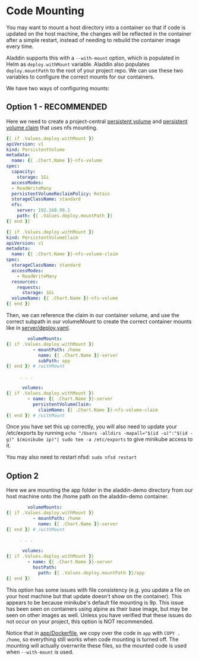 # Code Mounting 

You may want to mount a host directory into a container so that if code is updated on the host machine, the changes will be reflected in the container after a simple restart, instead of needing to rebuild the container image every time. 

Aladdin supports this with a `--with-mount` option, which is populated in Helm as `deploy.withMount` variable. Aladdin also populates `deploy.mountPath` to the root of your project repo. We can use these two variables to configure the correct mounts for our containers.

We have two ways of configuring mounts:

## Option 1 - RECOMMENDED

Here we need to create a project-central [persistent volume](../helm/aladdin-demo/templates/shared/nfs-mount.pv.yaml) and [persistent volume claim](../helm/aladdin-demo/templates/shared/nfs-mount.pvc.yaml) that uses nfs mounting. 
```yaml
{{ if .Values.deploy.withMount }}
apiVersion: v1
kind: PersistentVolume
metadata:
  name: {{ .Chart.Name }}-nfs-volume
spec:
  capacity:
    storage: 1Gi
  accessModes:
  - ReadWriteMany
  persistentVolumeReclaimPolicy: Retain
  storageClassName: standard
  nfs:
    server: 192.168.99.1
    path: {{ .Values.deploy.mountPath }}
{{ end }}
```

```yaml
{{ if .Values.deploy.withMount }}
kind: PersistentVolumeClaim
apiVersion: v1
metadata:
  name: {{ .Chart.Name }}-nfs-volume-claim
spec:
  storageClassName: standard
  accessModes:
    - ReadWriteMany
  resources:
    requests:
      storage: 1Gi
  volumeName: {{ .Chart.Name }}-nfs-volume
{{ end }}
```

Then, we can reference the claim in our container volume, and use the correct subpath in our volumeMount to create the correct container mounts like in [server/deploy.yaml](../helm/aladdin-demo/templates/server/deploy.yaml). 
```yaml
        volumeMounts:
{{ if .Values.deploy.withMount }}
          - mountPath: /home
            name: {{ .Chart.Name }}-server
            subPath: app
{{ end }} # /withMount

     . . .

      volumes:
{{ if .Values.deploy.withMount }}
        - name: {{ .Chart.Name }}-server
          persistentVolumeClaim:
            claimName: {{ .Chart.Name }}-nfs-volume-claim
{{ end }} # /withMount
```

Once you have set this up correctly, you will also need to update your /etc/exports by running `echo "/Users -alldirs -mapall="$(id -u)":"$(id -g)" $(minikube ip)"| sudo tee -a /etc/exports` to give minikube access to it.  

You may also need to restart nfsd: `sudo nfsd restart`

## Option 2

Here we are mounting the app folder in the aladdin-demo directory from our host machine onto the /home path on the aladdin-demo container. 
```yaml
        volumeMounts:
{{ if .Values.deploy.withMount }}
          - mountPath: /home
            name: {{ .Chart.Name }}-server
{{ end }} # /withMount

     . . .

      volumes:
{{ if .Values.deploy.withMount }}
        - name: {{ .Chart.Name }}-server
          hostPath:
            path: {{ .Values.deploy.mountPath }}/app
{{ end }} 
```

This option has some issues with file consistency (e.g. you update a file on your host machine but that update doesn't show on the container). This appears to be because minikube's default file mounting is 9p. This issue has been seen on containers using alpine as their base image, but may be seen on other images as well. Unless you have verified that these issues do not occur on your project, this option is NOT recommended. 

Notice that in [app/Dockerfile](../app/Dockerfile), we copy over the code in `app` with `COPY . /home`, so everything still works when code mounting is turned off. The mounting will actually overrwrite these files, so the mounted code is used when `--with-mount` is used.
